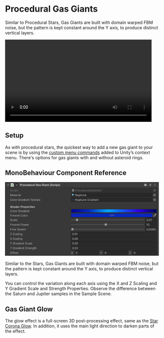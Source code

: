 # Procedural Gas Giants

Similar to Procedural Stars, Gas Giants are built with domain warped FBM noise, but the pattern is kept constant around the Y axis, to produce distinct vertical layers.

<video controls loop width="480" height="270">
    <source src="../assets/videos/jupiter.mp4" type="video/mp4">
    Your browser does not support the video tag.
</video>

## Setup

As with procedural stars, the quickest way to add a new gas giant to your scene is by using the [custom menu commands](custom-menu-commands.md) added to Unity’s context menu. There's options for gas giants with and without asteroid rings.

## MonoBehaviour Component Reference
![Gas Giant Component](./assets/images/procedural-celestial-bodies/gas-giant-component.png)

Similar to the Stars, Gas Giants are built with domain warped FBM noise, but the pattern is kept constant around the Y axis, to produce distinct vertical layers.

You can control the variation along each axis using the X and Z Scaling and Y Gradient Scale and Strength Properties. Observe the difference between the Saturn and Jupiter samples in the Sample Scene.

## Gas Giant Glow

The glow effect is a full-screen 3D post-processing effect, same as the [Star Corona Glow](./procedural-stars.md/#star-corona-glow-techniques). In addition, it uses the main light direction to darken parts of the effect.

